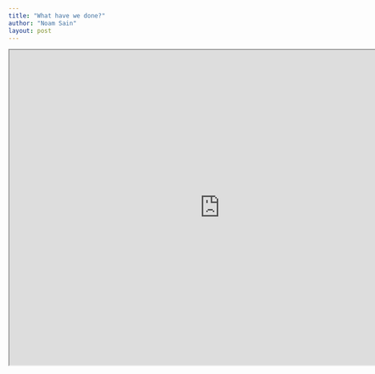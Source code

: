```yaml
---
title: "What have we done?"
author: "Noam Sain"
layout: post
---
```


<iframe height="630" src="https://www.youtube.com/embed/-9SPdh4Nzy4?feature=oembed" title="What Have We Done? - Black Woman Doesn't Like Obama No-More" width="840"></iframe>
